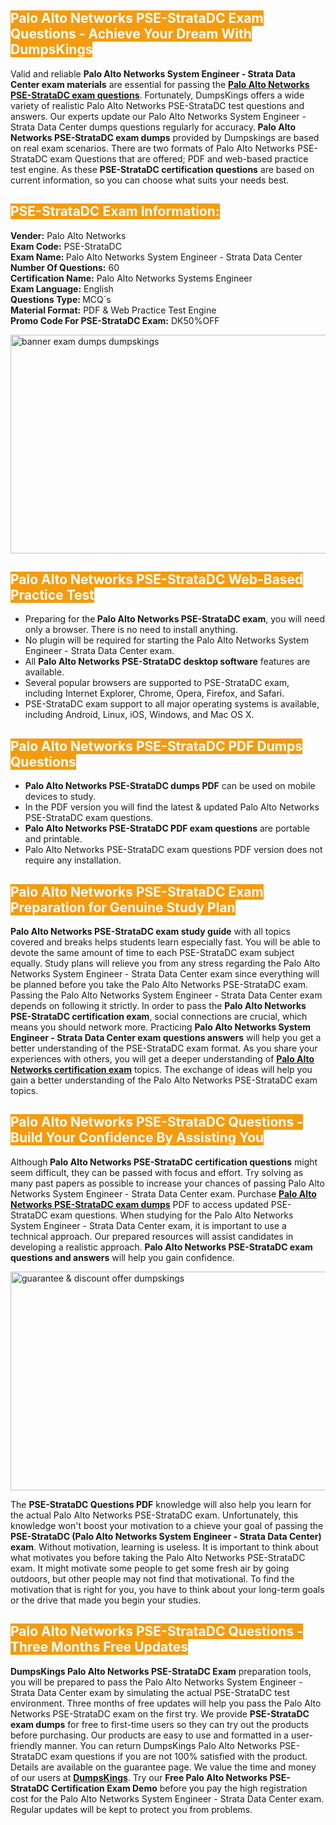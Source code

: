 <h2><span style="color:#ffffff"><strong><span style="background-color:#f39c12">Palo Alto Networks PSE-StrataDC Exam Questions - Achieve Your Dream With DumpsKings</span></strong></span></h2> <p>Valid and reliable <strong>Palo Alto Networks System Engineer - Strata Data Center exam materials</strong> are essential for passing the <u><strong><a href="https://www.dumpskings.com/palo-alto-networks/pse-stratadc/dumps-questions">Palo Alto Networks PSE-StrataDC exam questions</a></strong></u>. Fortunately, DumpsKings offers a wide variety of realistic Palo Alto Networks PSE-StrataDC test questions and answers. Our experts update our Palo Alto Networks System Engineer - Strata Data Center dumps questions regularly for accuracy.<strong> Palo Alto Networks PSE-StrataDC exam dumps</strong> provided by Dumpskings are based on real exam scenarios. There are two formats of Palo Alto Networks PSE-StrataDC exam Questions that are offered; PDF and web-based practice test engine. As these <strong>PSE-StrataDC certification questions</strong> are based on current information, so you can choose what suits your needs best.</p> <h2><span style="color:#ffffff"><strong><span style="background-color:#f39c12">PSE-StrataDC Exam Information:</span></strong></span></h2> <p><strong>Vender:</strong> Palo Alto Networks<br /> <strong>Exam Code:</strong> PSE-StrataDC<br /> <strong>Exam Name: </strong>Palo Alto Networks System Engineer - Strata Data Center<br /> <strong>Number Of Questions:</strong> 60<br /> <strong>Certification Name:</strong> Palo Alto Networks Systems Engineer<br /> <strong>Exam Language:</strong> English<br /> <strong>Questions Type: </strong>MCQ`s<br /> <strong>Material Format:</strong> PDF & Web Practice Test Engine<br /> <strong>Promo Code For PSE-StrataDC Exam:</strong> DK50%OFF</p> <p><a href="https://www.dumpskings.com/palo-alto-networks/pse-stratadc/dumps-questions" rel="no-follow"><img height="350px" width="750px"  alt="banner exam dumps dumpskings" src="https://www.certcollections.com/uploads/content/featuresdumpskings.jpg" /></a></p> <h2><span style="color:#ffffff"><strong><span style="background-color:#f39c12">Palo Alto Networks PSE-StrataDC Web-Based Practice Test</span></strong></span></h2> <ul> <li>Preparing for the<strong> Palo Alto Networks PSE-StrataDC exam</strong>, you will need only a browser. There is no need to install anything.</li> <li>No plugin will be required for starting the Palo Alto Networks System Engineer - Strata Data Center exam.</li> <li>All <strong>Palo Alto Networks PSE-StrataDC desktop software</strong> features are available.</li> <li>Several popular browsers are supported to PSE-StrataDC exam, including Internet Explorer, Chrome, Opera, Firefox, and Safari.</li> <li>PSE-StrataDC exam support to all major operating systems is available, including Android, Linux, iOS, Windows, and Mac OS X.</li> </ul> <h2><span style="color:#ffffff"><strong><span style="background-color:#f39c12">Palo Alto Networks PSE-StrataDC PDF Dumps Questions</span></strong></span></h2> <ul> <li><strong>Palo Alto Networks PSE-StrataDC dumps PDF</strong> can be used on mobile devices to study.</li> <li>In the PDF version you will find the latest & updated Palo Alto Networks PSE-StrataDC exam questions.</li> <li><strong>Palo Alto Networks PSE-StrataDC PDF exam questions</strong> are portable and printable.</li> <li>Palo Alto Networks PSE-StrataDC exam questions PDF version does not require any installation.</li> </ul> <h2><span style="color:#ffffff"><strong><span style="background-color:#f39c12">Palo Alto Networks PSE-StrataDC Exam Preparation for Genuine Study Plan</span></strong></span></h2> <p><strong>Palo Alto Networks PSE-StrataDC exam study guide</strong> with all topics covered and breaks helps students learn especially fast. You will be able to devote the same amount of time to each PSE-StrataDC exam subject equally. Study plans will relieve you from any stress regarding the Palo Alto Networks System Engineer - Strata Data Center exam since everything will be planned before you take the Palo Alto Networks PSE-StrataDC exam. Passing the Palo Alto Networks System Engineer - Strata Data Center exam depends on following it strictly. In order to pass the <strong>Palo Alto Networks PSE-StrataDC certification exam</strong>, social connections are crucial, which means you should network more. Practicing <strong>Palo Alto Networks System Engineer - Strata Data Center exam questions answers</strong> will help you get a better understanding of the PSE-StrataDC exam format. As you share your experiences with others, you will get a deeper understanding of <u><strong><a href="https://www.dumpskings.com/palo-alto-networks/questions">Palo Alto Networks certification exam</a></strong></u> topics. The exchange of ideas will help you gain a better understanding of the Palo Alto Networks PSE-StrataDC exam topics.</p> <h2><span style="color:#ffffff"><strong><span style="background-color:#f39c12">Palo Alto Networks PSE-StrataDC Questions - Build Your Confidence By Assisting You</span></strong></span></h2> <p>Although<strong> Palo Alto Networks PSE-StrataDC certification questions</strong> might seem difficult, they can be passed with focus and effort. Try solving as many past papers as possible to increase your chances of passing Palo Alto Networks System Engineer - Strata Data Center exam. Purchase <strong><a href="https://www.dumpskings.com/palo-alto-networks/pse-stratadc/dumps-questions">Palo Alto Networks PSE-StrataDC exam dumps</a></strong> PDF to access updated PSE-StrataDC exam questions. When studying for the Palo Alto Networks System Engineer - Strata Data Center exam, it is important to use a technical approach. Our prepared resources will assist candidates in developing a realistic approach. <strong>Palo Alto Networks PSE-StrataDC exam questions and answers</strong> will help you gain confidence.</p> <p><a href="https://www.dumpskings.com/palo-alto-networks/pse-stratadc/dumps-questions" rel="no-follow"><img height="350px" width="750px"  alt="guarantee & discount offer dumpskings" src="https://www.certcollections.com/uploads/content/discountdumpskings.jpg" /></a></p> <p>The <strong>PSE-StrataDC Questions PDF</strong> knowledge will also help you learn for the actual Palo Alto Networks PSE-StrataDC exam. Unfortunately, this knowledge won't boost your motivation to a chieve your goal of passing the <strong>PSE-StrataDC (Palo Alto Networks System Engineer - Strata Data Center) exam</strong>. Without motivation, learning is useless. It is important to think about what motivates you before taking the Palo Alto Networks PSE-StrataDC exam. It might motivate some people to get some fresh air by going outdoors, but other people may not find that motivational. To find the motivation that is right for you, you have to think about your long-term goals or the drive that made you begin your studies.</p> <h2><span style="color:#ffffff"><strong><span style="background-color:#f39c12">Palo Alto Networks PSE-StrataDC Questions - Three Months Free Updates</span></strong></span></h2> <p><strong>DumpsKings Palo Alto Networks PSE-StrataDC Exam</strong> preparation tools, you will be prepared to pass the Palo Alto Networks System Engineer - Strata Data Center exam by simulating the actual PSE-StrataDC test environment. Three months of free updates will help you pass the Palo Alto Networks PSE-StrataDC exam on the first try. We provide <strong>PSE-StrataDC exam dumps</strong> for free to first-time users so they can try out the products before purchasing. Our products are easy to use and formatted in a user-friendly manner. You can return DumpsKings Palo Alto Networks PSE-StrataDC exam questions if you are not 100% satisfied with the product. Details are available on the guarantee page. We value the time and money of our users at <u><strong><a href="https://www.dumpskings.com/">DumpsKings</a></strong></u>. Try our <strong>Free Palo Alto Networks PSE-StrataDC Certification Exam Demo</strong> before you pay the high registration cost for the Palo Alto Networks System Engineer - Strata Data Center exam. Regular updates will be kept to protect you from problems.</p>
